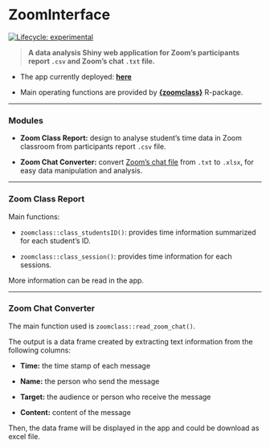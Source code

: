 
<!-- README.md is generated from README.Rmd. Please edit that file -->

# ZoomInterface

<!-- badges: start -->

[![Lifecycle:
experimental](https://img.shields.io/badge/lifecycle-experimental-orange.svg)](https://lifecycle.r-lib.org/articles/stages.html#experimental)

<!-- badges: end -->

> **A data analysis Shiny web application for Zoom’s participants report
> `.csv` and Zoom’s chat `.txt` file.**

-   The app currently deployed:
    [**here**](https://si-physio-intern.shinyapps.io/zoom_interface)

-   Main operating functions are provided by
    [**{zoomclass}**](https://github.com/Lightbridge-KS/zoomclass)
    R-package.

------------------------------------------------------------------------

### Modules

-   **Zoom Class Report:** design to analyse student’s time data in Zoom
    classroom from participants report `.csv` file.

-   **Zoom Chat Converter:** convert [Zoom’s chat
    file](https://support.zoom.us/hc/en-us/articles/115004792763-Saving-in-meeting-chat)
    from `.txt` to `.xlsx`, for easy data manipulation and analysis.

------------------------------------------------------------------------

### Zoom Class Report

Main functions:

-   `zoomclass::class_studentsID()`: provides time information
    summarized for each student’s ID.

-   `zoomclass::class_session()`: provides time information for each
    sessions.

More information can be read in the app.

------------------------------------------------------------------------

### Zoom Chat Converter

The main function used is `zoomclass::read_zoom_chat()`.

The output is a data frame created by extracting text information from
the following columns:

-   **Time:** the time stamp of each message

-   **Name:** the person who send the message

-   **Target:** the audience or person who receive the message

-   **Content:** content of the message

Then, the data frame will be displayed in the app and could be download
as excel file.

